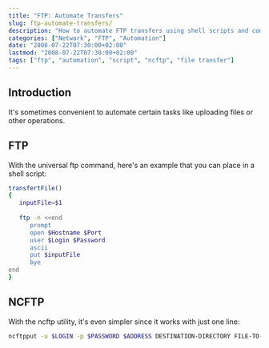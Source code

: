 ```yaml
---
title: "FTP: Automate Transfers"
slug: ftp-automate-transfers/
description: "How to automate FTP transfers using shell scripts and command line tools like ftp and ncftp."
categories: ["Network", "FTP", "Automation"]
date: "2008-07-22T07:30:00+02:00"
lastmod: "2008-07-22T07:30:00+02:00"
tags: ["ftp", "automation", "script", "ncftp", "file transfer"]
---
```


## Introduction

It's sometimes convenient to automate certain tasks like uploading files or other operations.

## FTP

With the universal ftp command, here's an example that you can place in a shell script:

```bash
transfertFile()
{
   inputFile=$1
 
   ftp -n <<end
      prompt
      open $Hostname $Port
      user $Login $Password
      ascii
      put $inputFile
      bye
end
}
```

## NCFTP

With the ncftp utility, it's even simpler since it works with just one line:

```bash
ncftpput -u $LOGIN -p $PASSWORD $ADDRESS DESTINATION-DIRECTORY FILE-TO-UPLOAD
```
